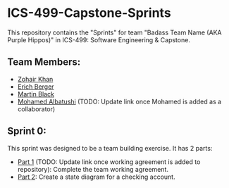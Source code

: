 # ICS-499-Capstone-Sprints
This repository contains the "Sprints" for team "Badass Team Name (AKA Purple Hippos)" in ICS-499: Software Engineering & Capstone.

## Team Members:
- [Zohair Khan](https://github.com/Zohair-Khan)
- [Erich Berger](https://github.com/ErichBerger)
- [Martin Black](https://github.com/martinblackd23d)
- [Mohamed Albatushi](https://github.com/) (TODO: Update link once Mohamed is added as a collaborator)

## Sprint 0:
This sprint was designed to be a team building exercise. It has 2 parts:
- [Part 1](https://github.com/Zohair-Khan/ICS-499-Capstone-Sprints/) (TODO: Update link once working agreement is added to repository): Complete the team working agreement.
- [Part 2](https://github.com/Zohair-Khan/ICS-499-Capstone-Sprints/blob/main/Sprint0/submission/Part01_ATM%20State%20Diagram.png): Create a state diagram for a checking account.

